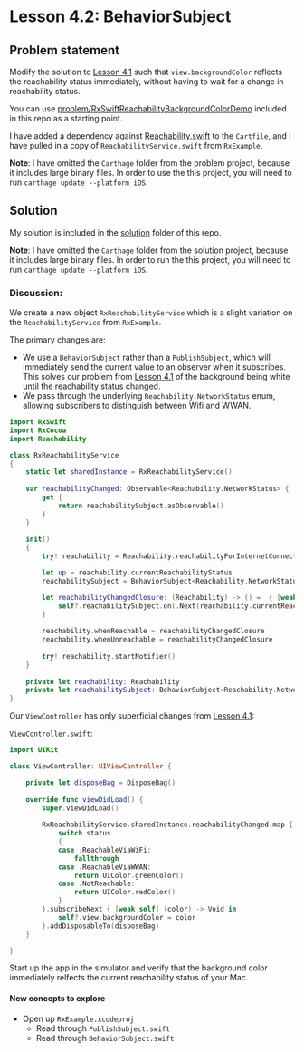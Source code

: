 # Lesson 4.2: BehaviorSubject

## Problem statement

Modify the solution to [Lesson 4.1](../lesson4.1_reachability) such that `view.backgroundColor` reflects the reachability status immediately, without having to wait for a change in reachability status.

You can use [problem/RxSwiftReachabilityBackgroundColorDemo](problem/RxSwiftReachabilityBackgroundColorDemo) included in this repo as a starting point.

I have added a dependency against [Reachability.swift](https://github.com/ashleymills/Reachability.swift) to the `Cartfile`, and I have pulled in a copy of `ReachabilityService.swift` from `RxExample`.

**Note**: I have omitted the `Carthage` folder from the problem project, because it includes large binary files.  In order to use the this project, you will need to run `carthage update --platform iOS`.

## Solution

My solution is included in the [solution](solution) folder of this repo.

**Note**: I have omitted the `Carthage` folder from the solution project, because it includes large binary files.  In order to run the this project, you will need to run `carthage update --platform iOS`.

### Discussion:

We create a new object `RxReachabilityService` which is a slight variation on the `ReachabilityService` from `RxExample`.

The primary changes are:
* We use a `BehaviorSubject` rather than a `PublishSubject`, which will immediately send the current value to an observer when it subscribes.  This solves our problem from [Lesson 4.1](../lesson4.1_reachability) of the background being white until the reachability status changed.
* We pass through the underlying `Reachability.NetworkStatus` enum, allowing subscribers to distinguish between Wifi and WWAN.

```swift
import RxSwift
import RxCocoa
import Reachability

class RxReachabilityService
{
    static let sharedInstance = RxReachabilityService()
    
    var reachabilityChanged: Observable<Reachability.NetworkStatus> {
        get {
            return reachabilitySubject.asObservable()
        }
    }
    
    init()
    {
        try! reachability = Reachability.reachabilityForInternetConnection()

        let up = reachability.currentReachabilityStatus
        reachabilitySubject = BehaviorSubject<Reachability.NetworkStatus>(value: up)

        let reachabilityChangedClosure: (Reachability) -> () =  { [weak self] (reachability) in
            self?.reachabilitySubject.on(.Next(reachability.currentReachabilityStatus))
        }
        
        reachability.whenReachable = reachabilityChangedClosure
        reachability.whenUnreachable = reachabilityChangedClosure
        
        try! reachability.startNotifier()
    }
    
    private let reachability: Reachability
    private let reachabilitySubject: BehaviorSubject<Reachability.NetworkStatus>
}
```

Our `ViewController` has only superficial changes from [Lesson 4.1](../lesson4.1_reachability):

`ViewController.swift`:
```swift
import UIKit

class ViewController: UIViewController {

    private let disposeBag = DisposeBag()
    
    override func viewDidLoad() {
        super.viewDidLoad()
        
        RxReachabilityService.sharedInstance.reachabilityChanged.map { (status) -> UIColor in
            switch status
            {
            case .ReachableViaWiFi:
                fallthrough
            case .ReachableViaWWAN:
                return UIColor.greenColor()
            case .NotReachable:
                return UIColor.redColor()
            }
        }.subscribeNext { [weak self] (color) -> Void in
            self?.view.backgroundColor = color
        }.addDisposableTo(disposeBag)
    }

}
```

Start up the app in the simulator and verify that the background color immediately relfects the current reachability status of your Mac.

#### New concepts to explore

* Open up `RxExample.xcodeproj`
  * Read through `PublishSubject.swift`
  * Read through `BehaviorSubject.swift`

